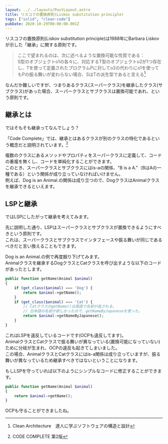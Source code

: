 ```yaml
---
layout: ../../layouts/PostLayout.astro
title: リスコフの置換原則(Liskov substitution principle)
tags: ["solid", "clean-code"]
pubDate: 2020-10-29T00:00:00.001Z
---
```


リスコフの置換原則(Liskov substitution principle)は1988年にBarbara Liskovが示した「継承」に関する原則です。

> ここで望まれるのは、次に述べるような置換可能な性質である：  
> S型のオブジェクトo1の各々に、対応するT型のオブジェクトo2が1つ存在し、Tを使って定義されたプログラムPに対してo2の代わりにo1を使ってもPの振る舞いが変わらない場合、SはTの派生型であると言える[^1]

なんだか難しいですが、つまりあるクラス(スーパークラス)を継承したクラス(サブクラス)があった場合、スーパークラスとサブクラスは置換可能であれ、という原則です。

## 継承とは

ではそもそも継承ってなんでしょう？

「Code Complete」では、継承とはあるクラスが別のクラスの特化であるという概念だと説明されています。[^2]

複数のクラスにあるメソッドやプロパティをスーパークラスに定義して、コードの重複を無くし、コードを単純化することができます。  
このとき、スーパークラスとサブクラスにはis-aの関係、"B is a A."（BはAの一種である）という関係が成り立っていなければいけません。  
例えば、Dog is an Animal.の関係は成り立つので、DogクラスはAnimalクラスを継承できるといえます。

## LSPと継承

ではLSPにしたがって継承を考えてみます。

先に説明した通り、LSPはスーパークラスとサブクラスが置換できるようにすべきという原則です。  
これは、スーパークラスとサブクラスでインタフェースや振る舞いが同じであるべきだと言い換えることもできます。

Dog is an Animal.の例で再度掘り下げてみます。  
Animalクラスを継承するDogクラスとCatクラスを呼び出すような以下のコードがあったとします。

```php
public function getName(Animal $animal)
{
    if (get_class($animal) === 'Dog') {
        return $animal->getName();
    }
    if (get_class($animal) === 'Cat') {
        // CatクラスのgetName()は英語で名前が返される。
        // 日本語の名前が欲しかったので、getNameByJapaneseを使った。
        return $animal->getNameByJapanese();
    }
}
```

これはLSPを違反しているコードです(OCPも違反してます)。  
AnimalクラスとCatクラスで振る舞いが異なっている(置換可能になっていない)ために分岐が生まれ、OCPの違反も起きてしまいました。  
この場合、AnimalクラスとCatクラスにはis-a関係は成り立っていますが、振る舞いが異なっているため継承すべきではないということになります。

もしLSPを守っていれば以下のようにシンプルなコードに修正することができます。

```php
public function getName(Animal $animal)
{
    return $animal->getName();
}
```

OCPも守ることができましたね。

[^1]: Clean Architecture　達人に学ぶソフトウェアの構造と設計
[^2]: CODE COMPLETE 第2版
